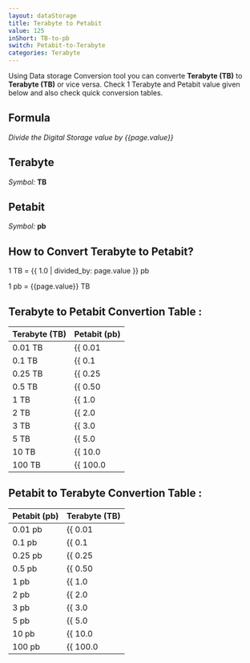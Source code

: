 ```yaml
---
layout: dataStorage
title: Terabyte to Petabit
value: 125
inShort: TB-to-pb
switch: Petabit-to-Terabyte
categories: Terabyte
---
```


Using Data storage Conversion tool you can converte **Terabyte (TB)** to **Terabyte (TB)** or vice versa. Check 1 Terabyte and Petabit value given below and also check quick conversion tables.

## Formula
*Divide the Digital Storage value by {{page.value}}*

## Terabyte
*Symbol:* **TB**

## Petabit
*Symbol:* **pb**

## How to Convert Terabyte to Petabit?

1 TB = {{ 1.0 | divided_by: page.value }} pb

1 pb = {{page.value}} TB


## Terabyte to Petabit Convertion Table :

| Terabyte (TB) | Petabit (pb) |
| ---- | ---- |
| 0.01 TB | {{ 0.01 | divided_by: page.value | round: 12 }} pb |
| 0.1 TB | {{ 0.1 | divided_by: page.value | round: 12 }} pb |
| 0.25 TB | {{ 0.25 | divided_by: page.value | round: 12 }} pb |
| 0.5 TB | {{ 0.50 | divided_by: page.value | round: 12 }} pb |
| 1 TB | {{ 1.0 | divided_by: page.value | round: 12 }} pb |
| 2 TB | {{ 2.0 | divided_by: page.value | round: 12 }} pb |
| 3 TB | {{ 3.0 | divided_by: page.value | round: 12 }} pb |
| 5 TB | {{ 5.0 | divided_by: page.value | round: 12 }} pb |
| 10 TB | {{ 10.0 | divided_by: page.value | round: 12 }} pb |
| 100 TB | {{ 100.0 | divided_by: page.value | round: 12 }} pb |

## Petabit to Terabyte Convertion Table :

| Petabit (pb) | Terabyte (TB) |
| ---- | ---- |
| 0.01 pb | {{ 0.01 | times: page.value | round: 12 }} TB |
| 0.1 pb | {{ 0.1 | times: page.value | round: 12 }} TB |
| 0.25 pb | {{ 0.25 | times: page.value | round: 12 }} TB |
| 0.5 pb | {{ 0.50 | times: page.value | round: 12 }} TB |
| 1 pb | {{ 1.0 | times: page.value | round: 12 }} TB |
| 2 pb | {{ 2.0 | times: page.value | round: 12 }} TB |
| 3 pb | {{ 3.0 | times: page.value | round: 12 }} TB |
| 5 pb | {{ 5.0 | times: page.value | round: 12 }} TB |
| 10 pb | {{ 10.0 | times: page.value | round: 12 }} TB |
| 100 pb | {{ 100.0 | times: page.value | round: 12 }} TB |


<script>
document.getElementById('selectInput')[16].selected = true
document.getElementById('selectOutput')[18].selected = true
</script>
